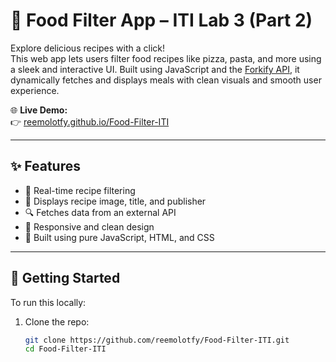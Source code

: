 # 🍕 Food Filter App – ITI Lab 3 (Part 2)

Explore delicious recipes with a click!  
This web app lets users filter food recipes like pizza, pasta, and more using a sleek and interactive UI. Built using JavaScript and the [Forkify API](https://forkify-api.herokuapp.com/), it dynamically fetches and displays meals with clean visuals and smooth user experience.

🌐 **Live Demo:**  
👉 [reemolotfy.github.io/Food-Filter-ITI](https://reemolotfy.github.io/Food-Filter-ITI/)

---

## ✨ Features

- 🔄 Real-time recipe filtering
- 🍝 Displays recipe image, title, and publisher
- 🔍 Fetches data from an external API
- 🎨 Responsive and clean design
- 🧪 Built using pure JavaScript, HTML, and CSS

---

## 🚀 Getting Started

To run this locally:

1. Clone the repo:
   ```bash
   git clone https://github.com/reemolotfy/Food-Filter-ITI.git
   cd Food-Filter-ITI
